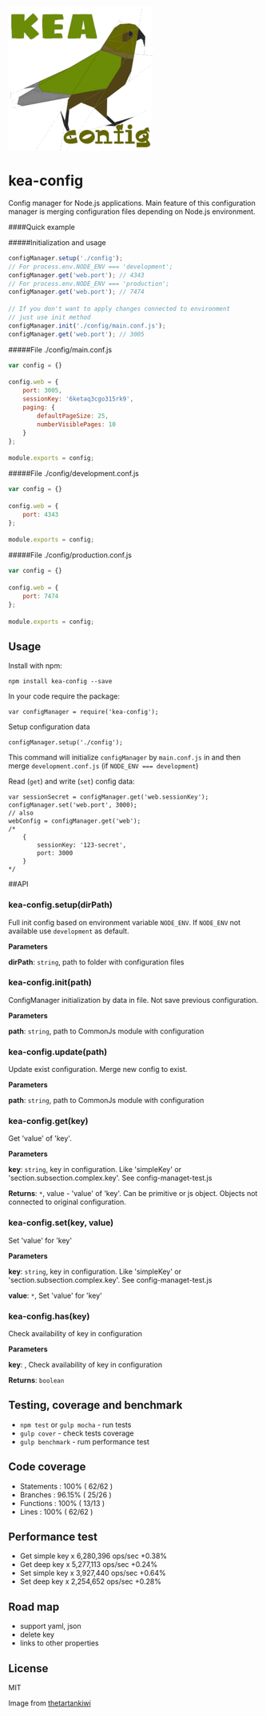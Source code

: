![Kea-logo](./img/kea-logo.png) 

kea-config
==========

Config manager for Node.js applications.
Main feature of this configuration manager is merging configuration files depending on Node.js environment.

####Quick example

#####Initialization and usage

```js
configManager.setup('./config');
// For process.env.NODE_ENV === 'development';
configManager.get('web.port'); // 4343
// For process.env.NODE_ENV === 'production';
configManager.get('web.port'); // 7474

// If you don't want to apply changes connected to environment
// just use init method
configManager.init('./config/main.conf.js');
configManager.get('web.port'); // 3005
```

#####File ./config/main.conf.js

```js
var config = {}

config.web = {
    port: 3005,
    sessionKey: '6ketaq3cgo315rk9',
    paging: {
        defaultPageSize: 25,
        numberVisiblePages: 10
    }
};

module.exports = config;
```

#####File ./config/development.conf.js

```js
var config = {}

config.web = {
    port: 4343
};

module.exports = config;
``` 
#####File ./config/production.conf.js

```js
var config = {}

config.web = {
    port: 7474
};

module.exports = config;
``` 

## Usage

Install with npm:

    npm install kea-config --save

In your code require the package:

    var configManager = require('kea-config');

Setup configuration data

    configManager.setup('./config');

This command will initialize `configManager` by `main.conf.js` in and then merge `development.conf.js` (if `NODE_ENV === development`)

Read (`get`) and write (`set`) config data:

    var sessionSecret = configManager.get('web.sessionKey');
    configManager.set('web.port', 3000);
    // also
    webConfig = configManager.get('web');
    /*
        {
            sessionKey: '123-secret',
            port: 3000
        }
    */

##API

### kea-config.setup(dirPath)

Full init config based on environment variable `NODE_ENV`. If `NODE_ENV` not available use `development` as default.

**Parameters**

**dirPath**: `string`, path to folder with configuration files



### kea-config.init(path)

ConfigManager initialization by data in file. Not save previous configuration.

**Parameters**

**path**: `string`, path to CommonJs module with configuration



### kea-config.update(path)

Update exist configuration. Merge new config to exist.

**Parameters**

**path**: `string`, path to CommonJs module with configuration



### kea-config.get(key)

Get 'value' of 'key'.

**Parameters**

**key**: `string`, key in configuration. Like 'simpleKey' or 'section.subsection.complex.key'. See config-managet-test.js

**Returns**: `*`, value - 'value' of 'key'. Can be primitive or js object. Objects not connected to original configuration.


### kea-config.set(key, value)

Set 'value' for 'key'

**Parameters**

**key**: `string`, key in configuration. Like 'simpleKey' or 'section.subsection.complex.key'. See config-managet-test.js

**value**: `*`, Set 'value' for 'key'



### kea-config.has(key)

Check availability of key in configuration

**Parameters**

**key**: , Check availability of key in configuration

**Returns**: `boolean`

## Testing, coverage and benchmark

 * `npm test` or `gulp mocha` - run tests
 * `gulp cover` - check tests coverage
 * `gulp benchmark` - rum performance test

## Code coverage

* Statements   : 100% ( 62/62 )
* Branches     : 96.15% ( 25/26 )
* Functions    : 100% ( 13/13 )
* Lines        : 100% ( 62/62 )

## Performance test

* Get simple key x 6,280,396 ops/sec +0.38%
* Get deep key x 5,277,113 ops/sec +0.24%
* Set simple key x 3,927,440 ops/sec +0.64%
* Set deep key x 2,254,652 ops/sec +0.28%

## Road map

* support yaml, json
* delete key
* links to other properties

## License

MIT

Image from [thetartankiwi](http://www.thetartankiwi.com/2013/07/nz-native-bird-patterns.html)